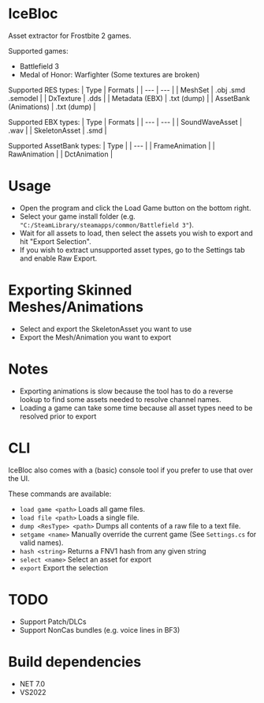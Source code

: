 # IceBloc
Asset extractor for Frostbite 2 games.

Supported games:
- Battlefield 3
- Medal of Honor: Warfighter (Some textures are broken)

Supported RES types:
| Type | Formats |
| --- | --- |
| MeshSet | .obj .smd .semodel |
| DxTexture | .dds |
| Metadata (EBX) | .txt (dump) |
| AssetBank (Animations) | .txt (dump) |

Supported EBX types:
| Type | Formats |
| --- | --- |
| SoundWaveAsset | .wav |
| SkeletonAsset | .smd |

Supported AssetBank types:
| Type |
| --- |
| FrameAnimation |
| RawAnimation | 
| DctAnimation | 

# Usage
- Open the program and click the Load Game button on the bottom right.
- Select your game install folder (e.g. ``"C:/SteamLibrary/steamapps/common/Battlefield 3"``).
- Wait for all assets to load, then select the assets you wish to export and hit "Export Selection".
- If you wish to extract unsupported asset types, go to the Settings tab and enable Raw Export.

# Exporting Skinned Meshes/Animations
- Select and export the SkeletonAsset you want to use
- Export the Mesh/Animation you want to export

# Notes
- Exporting animations is slow because the tool has to do a reverse lookup to find some assets needed to resolve channel names.
- Loading a game can take some time because all asset types need to be resolved prior to export

# CLI
IceBloc also comes with a (basic) console tool if you prefer to use that over the UI.

These commands are available:
- ``load game <path>`` Loads all game files.
- ``load file <path>`` Loads a single file.
- ``dump <ResType> <path>`` Dumps all contents of a raw file to a text file.
- ``setgame <name>`` Manually override the current game (See ``Settings.cs`` for valid names).
- ``hash <string>`` Returns a FNV1 hash from any given string
- ``select <name>`` Select an asset for export
- ``export`` Export the selection

# TODO

- Support Patch/DLCs
- Support NonCas bundles (e.g. voice lines in BF3)

# Build dependencies
- NET 7.0
- VS2022
